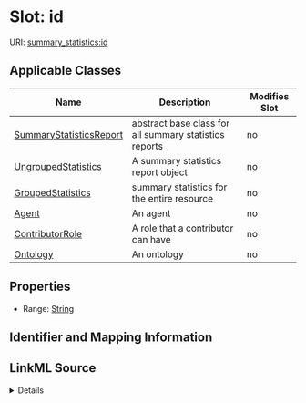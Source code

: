 

# Slot: id

URI: [summary_statistics:id](https://w3id.org/oaklib/summary_statistics.id)



<!-- no inheritance hierarchy -->





## Applicable Classes

| Name | Description | Modifies Slot |
| --- | --- | --- |
| [SummaryStatisticsReport](SummaryStatisticsReport.md) | abstract base class for all summary statistics reports |  no  |
| [UngroupedStatistics](UngroupedStatistics.md) | A summary statistics report object |  no  |
| [GroupedStatistics](GroupedStatistics.md) | summary statistics for the entire resource |  no  |
| [Agent](Agent.md) | An agent |  no  |
| [ContributorRole](ContributorRole.md) | A role that a contributor can have |  no  |
| [Ontology](Ontology.md) | An ontology |  no  |







## Properties

* Range: [String](String.md)





## Identifier and Mapping Information








## LinkML Source

<details>
```yaml
name: id
alias: id
domain_of:
- SummaryStatisticsReport
- Ontology
- Agent
- ContributorRole
range: string

```
</details>